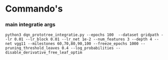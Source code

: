 # Commando's


### main integratie args

```python3 dqn_prototree_integratie.py --epochs 100  --dataset gridpath --lr 0.01 --lr_block 0.01 --lr_net 1e-2 --num_features 3 --depth 4 --net vgg11 --milestones 60,70,80,90,100 --freeze_epochs 1000 --pruning_threshold_leaves 0.4 --log_probabilities --disable_derivative_free_leaf_optim```